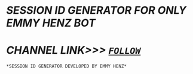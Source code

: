 # *SESSION ID GENERATOR FOR ONLY EMMY HENZ BOT*
# ***CHANNEL LINK>>> [`FOLLOW`](https://whatsapp.com/channel/0029VangYOt96H4JhFarL10C)***

`*SESSION ID GENERATOR DEVELOPED BY EMMY HENZ*`

